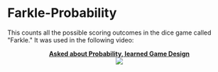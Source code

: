 # Farkle-Probability

This counts all the possible scoring outcomes in the dice game called "Farkle." It was used in the following video:

<p align="center">
    <a href="https://youtu.be/zBa5TWXfDEo">
        <b>Asked about Probability, learned Game Design</b></br>
        <img src="https://img.youtube.com/vi/zBa5TWXfDEo/mqdefault.jpg">
    </a>
</p>

